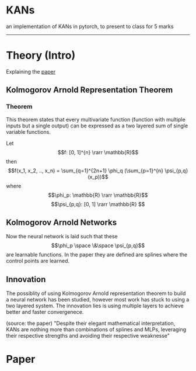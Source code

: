 # KANs
an implementation of KANs in pytorch, to present to class for 5 marks

---

# Theory (Intro)
Explaining the [paper](https://arxiv.org/pdf/2404.19756)

## Kolmogorov Arnold Representation Theorem

### Theorem 
This theorem states that every multivariate function (function with multiple inputs but a single output) can be expressed as a two layered sum of single variable functions.

Let $$f: [0, 1]^{n} \rarr \mathbb{R}$$
then $$f(x_1, x_2, .., x_n) = \sum_{q=1}^{2n+1} \phi_q (\sum_{p=1}^{n} \psi_{p,q}(x_p))$$
where $$\phi_p: \mathbb{R} \rarr \mathbb{R}$$ $$\psi_{p,q}: [0, 1] \rarr \mathbb{R} $$

## Kolmogorov Arnold Networks

Now the neural network is laid such that these $$\phi_p \space \&\space \psi_{p,q}$$
are learnable functions. In the paper they are defined are splines where the control points are learned.

## Innovation

The possiblity of using Kolmogorov Arnold representation theorem to build a neural network has been studied, however most work has stuck to using a two layered system. The innovation lies is using multiple layers to achieve better and faster convergenece. 

(source: the paper)
"Despite their elegant mathematical interpretation, KANs are nothing more than combinations of
splines and MLPs, leveraging their respective strengths and avoiding their respective weaknesse" 

# Paper

